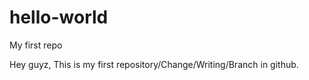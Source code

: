 # hello-world
My first repo

Hey guyz,
This is my first repository/Change/Writing/Branch in github.
